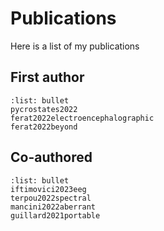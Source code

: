 # Publications

Here is a list of my publications

## First author
```{bibliography}
:list: bullet
pycrostates2022
ferat2022electroencephalographic
ferat2022beyond

```

## Co-authored
```{bibliography}
:list: bullet
iftimovici2023eeg
terpou2022spectral
mancini2022aberrant
guillard2021portable
```